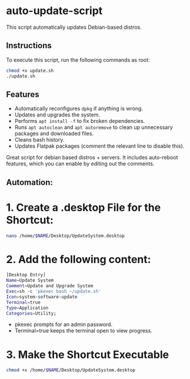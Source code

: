 # auto-update-script

This script automatically updates Debian-based distros.

## Instructions

To execute this script, run the following commands as root:

```bash
chmod +x update.sh
./update.sh
```

## Features

- Automatically reconfigures `dpkg` if anything is wrong.
- Updates and upgrades the system.
- Performs `apt install -f` to fix broken dependencies.
- Runs `apt autoclean` and `apt autoremove` to clean up unnecessary packages and downloaded files.
- Cleans bash history.
- Updates Flatpak packages (comment the relevant line to disable this).

Great script for debian based distros + servers. It includes auto-reboot features, which you can enable by editing out the comments.

## Automation:
# 1. Create a .desktop File for the Shortcut:

```bash
nano /home/$NAME/Desktop/UpdateSystem.desktop
```
# 2. Add the following content:

```bash
[Desktop Entry]
Name=Update System
Comment=Update and Upgrade System
Exec=sh -c 'pkexec bash ~/update.sh'
Icon=system-software-update
Terminal=true
Type=Application
Categories=Utility;
```
- pkexec prompts for an admin password.
- Terminal=true keeps the terminal open to view progress.

# 3. Make the Shortcut Executable

```bash
chmod +x /home/$NAME/Desktop/UpdateSystem.desktop
```
